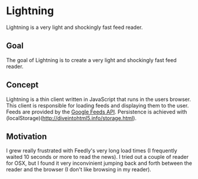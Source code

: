 # Lightning

Lightning is a very light and shockingly fast feed reader.

## Goal

The goal of Lightning is to create a very light and shockingly fast feed reader.

## Concept

Lightning is a thin client written in JavaScript that runs in the users browser. This client is responsible for loading feeds and displaying them to the user. Feeds are provided by the [Google Feeds API](https://developers.google.com/feed/). Persistence is achieved with (localStorage)(http://diveintohtml5.info/storage.html).

## Motivation

I grew really frustrated with Feedly's very long load times (I frequently waited 10 seconds or more to read the news). I tried out a couple of reader for OSX, but I found it very inconvinient jumping back and forth between the reader and the browser (I don't like browsing in my reader).